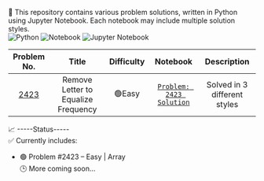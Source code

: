 🧮 This repository contains various problem solutions, written in Python using Jupyter Notebook.
Each notebook may include multiple solution styles.  
![Python](https://img.shields.io/badge/Python-3670A0?style=for-the-badge&logo=python&logoColor=FFDD00)
![Notebook](https://img.shields.io/badge/Notebook-F37626?style=for-the-badge&logo=notion&logoColor=white)
![Jupyter Notebook](https://img.shields.io/badge/Jupyter-DA1884?style=for-the-badge&logo=jupyter&logoColor=white)

| Problem No. | Title | Difficulty | Notebook | Description |
|:-----------:|:-----------:|:----------:|:------------:|:------------------:|
| [2423](https://leetcode.com/problems/remove-letter-to-equalize-frequency/) | Remove Letter to Equalize Frequency | 🟢Easy | [`Problem: 2423 Solution`](https://github.com/asiq13096/coding_problems/blob/main/problem.2423.ipynb) | Solved in 3 different styles |

📈 -----Status-----  
✅ Currently includes:  
  - 🟢 Problem #2423 – Easy | Array   
🕒 More coming soon...
